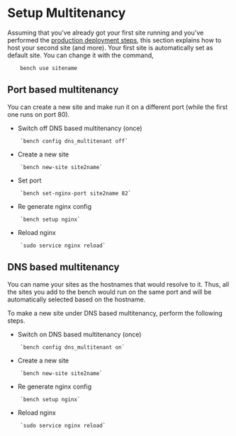 # Setup Multitenancy

Assuming that you've already got your first site running and you've performed
the [production deployment steps](setup-production.html), this section explains how to host your second
site (and more). Your first site is automatically set as default site. You can
change it with the command,

```
	bench use sitename
```


Port based multitenancy
-----------------------

You can create a new site and make run it on a different port (while the first
one runs on port 80).

* Switch off DNS based multitenancy (once)

```
	`bench config dns_multitenant off`
```

* Create a new site

```
	`bench new-site site2name`
```

* Set port

```
	`bench set-nginx-port site2name 82`
```

* Re generate nginx config


```
	`bench setup nginx`
```

* Reload nginx


```
	`sudo service nginx reload`
```


DNS based multitenancy
----------------------

You can name your sites as the hostnames that would resolve to it. Thus, all the sites you add to the bench would run on the same port and will be automatically selected based on the hostname.

To make a new site under DNS based multitenancy, perform the following steps.

* Switch on DNS based multitenancy (once)

```
	`bench config dns_multitenant on`
```

* Create a new site


```
	`bench new-site site2name`
```

* Re generate nginx config


```
	`bench setup nginx`
```

* Reload nginx


```
	`sudo service nginx reload`
```
